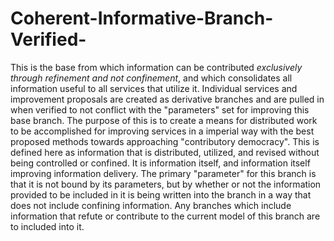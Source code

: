 # Coherent-Informative-Branch-Verified-
This is the base from which information can be contributed *exclusively through refinement and not confinement*, and which consolidates all information useful to all services that utilize it. Individual services and improvement proposals are created as derivative branches and are pulled in when verified to not conflict with the "parameters" set for improving this base branch. The purpose of this is to create a means for distributed work to be accomplished for improving services in a imperial way with the best proposed methods towards approaching "contributory democracy". This is defined here as information that is distributed, utilized, and revised without being controlled or confined. It is information itself, and information itself improving information delivery. The primary "parameter" for this branch is that it is not bound by its parameters, but by whether or not the information provided to be included in it is being written into the branch in a way that does not include confining information. Any branches which include information that refute or contribute to the current model of this branch are to included into it.
